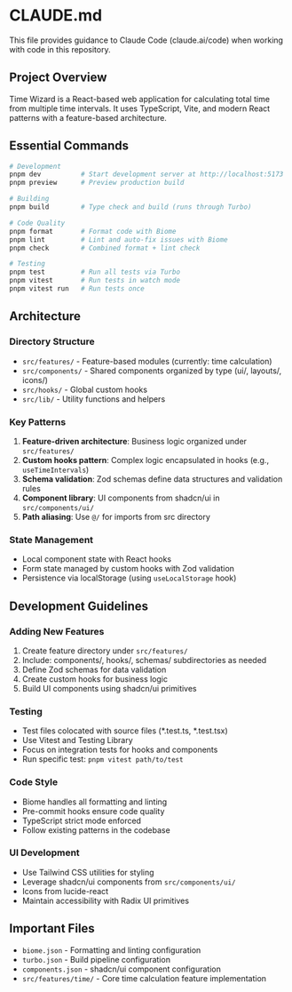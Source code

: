 # CLAUDE.md

This file provides guidance to Claude Code (claude.ai/code) when working with code in this repository.

## Project Overview

Time Wizard is a React-based web application for calculating total time from multiple time intervals. It uses TypeScript, Vite, and modern React patterns with a feature-based architecture.

## Essential Commands

```bash
# Development
pnpm dev          # Start development server at http://localhost:5173
pnpm preview      # Preview production build

# Building
pnpm build        # Type check and build (runs through Turbo)

# Code Quality
pnpm format       # Format code with Biome
pnpm lint         # Lint and auto-fix issues with Biome
pnpm check        # Combined format + lint check

# Testing
pnpm test         # Run all tests via Turbo
pnpm vitest       # Run tests in watch mode
pnpm vitest run   # Run tests once
```

## Architecture

### Directory Structure
- `src/features/` - Feature-based modules (currently: time calculation)
- `src/components/` - Shared components organized by type (ui/, layouts/, icons/)
- `src/hooks/` - Global custom hooks
- `src/lib/` - Utility functions and helpers

### Key Patterns
1. **Feature-driven architecture**: Business logic organized under `src/features/`
2. **Custom hooks pattern**: Complex logic encapsulated in hooks (e.g., `useTimeIntervals`)
3. **Schema validation**: Zod schemas define data structures and validation rules
4. **Component library**: UI components from shadcn/ui in `src/components/ui/`
5. **Path aliasing**: Use `@/` for imports from src directory

### State Management
- Local component state with React hooks
- Form state managed by custom hooks with Zod validation
- Persistence via localStorage (using `useLocalStorage` hook)

## Development Guidelines

### Adding New Features
1. Create feature directory under `src/features/`
2. Include: components/, hooks/, schemas/ subdirectories as needed
3. Define Zod schemas for data validation
4. Create custom hooks for business logic
5. Build UI components using shadcn/ui primitives

### Testing
- Test files colocated with source files (*.test.ts, *.test.tsx)
- Use Vitest and Testing Library
- Focus on integration tests for hooks and components
- Run specific test: `pnpm vitest path/to/test`

### Code Style
- Biome handles all formatting and linting
- Pre-commit hooks ensure code quality
- TypeScript strict mode enforced
- Follow existing patterns in the codebase

### UI Development
- Use Tailwind CSS utilities for styling
- Leverage shadcn/ui components from `src/components/ui/`
- Icons from lucide-react
- Maintain accessibility with Radix UI primitives

## Important Files
- `biome.json` - Formatting and linting configuration
- `turbo.json` - Build pipeline configuration
- `components.json` - shadcn/ui component configuration
- `src/features/time/` - Core time calculation feature implementation